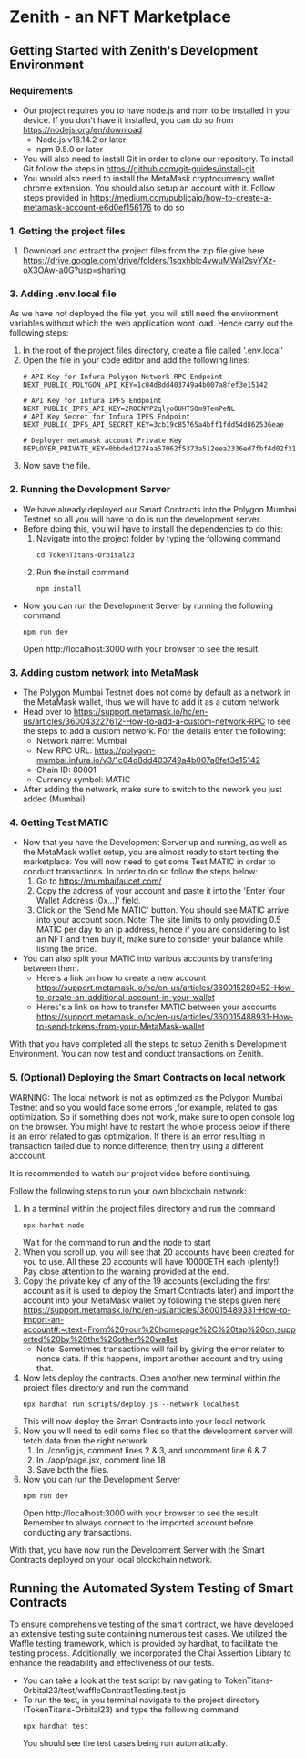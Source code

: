 # Zenith - an NFT Marketplace

## Getting Started with Zenith's Development Environment

### Requirements
- Our project requires you to have node.js and npm to be installed in your device. If you don't have it installed, you can do so from https://nodejs.org/en/download
  - Node.js v18.14.2 or later
  - npm 9.5.0 or later
- You will also need to install Git in order to clone our repository. To install Git follow the steps in https://github.com/git-guides/install-git
- You would also need to install the MetaMask cryptocurrency wallet chrome extension. You should also setup an account with it. Follow steps provided in https://medium.com/publicaio/how-to-create-a-metamask-account-e6d0ef156176 to do so

### 1. Getting the project files
1. Download and extract the project files from the zip file give here https://drive.google.com/drive/folders/1sqxhblc4vwuMWal2svYXz-oX3OAw-a0G?usp=sharing

### 3. Adding .env.local file
As we have not deployed the file yet, you will still need the environment variables without which the web application wont load. Hence carry out the following steps:
  1. In the root of the project files directory, create a file called '.env.local'
  2. Open the file in your code editor and add the following lines:
      ```
      # API Key for Infura Polygon Network RPC Endpoint
      NEXT_PUBLIC_POLYGON_API_KEY=1c04d8dd403749a4b007a8fef3e15142

      # API Key for Infura IPFS Endpoint
      NEXT_PUBLIC_IPFS_API_KEY=2ROCNYP2qlyoOUHTSOm9TemPeNL
      # API Key Secret for Infura IPFS Endpoint
      NEXT_PUBLIC_IPFS_API_SECRET_KEY=3cb19c85765a4bff1fdd54d862536eae

      # Deployer metamask account Private Key
      DEPLOYER_PRIVATE_KEY=0bbded1274aa57062f5373a512eea2336ed7fbf4d02f31dfce2f9b7ab85dc33c
      ```
  3. Now save the file.

### 2. Running the Development Server
- We have already deployed our Smart Contracts into the Polygon Mumbai Testnet so all you will have to do is run the development server.
- Before doing this, you will have to install the dependencies to do this:
    1. Navigate into the project folder by typing the following command
       ```
       cd TokenTitans-Orbital23
       ``` 
    2. Run the install command
       ```
       npm install
       ```
- Now you can run the Development Server by running the following command
  ```
  npm run dev
  ```
  Open http://localhost:3000 with your browser to see the result.

### 3. Adding custom network into MetaMask
- The Polygon Mumbai Testnet does not come by default as a network in the MetaMask wallet, thus we will have to add it as a cutom network.
- Head over to https://support.metamask.io/hc/en-us/articles/360043227612-How-to-add-a-custom-network-RPC to see the steps to add a custom network. For the details enter the following:
  - Network name: Mumbai
  - New RPC URL: https://polygon-mumbai.infura.io/v3/1c04d8dd403749a4b007a8fef3e15142
  - Chain ID: 80001
  - Currency symbol: MATIC
- After adding the network, make sure to switch to the nework you just added (Mumbai).

### 4. Getting Test MATIC
- Now that you have the Development Server up and running, as well as the MetaMask wallet setup, you are almost ready to start testing the marketplace. You will now need to get some Test MATIC in order to conduct transactions. In order to do so follow the steps below:
  1. Go to https://mumbaifaucet.com/
  2. Copy the address of your account and paste it into the 'Enter Your Wallet Address (0x...)' field. 
  3. Click on the 'Send Me MATIC' button. You should see MATIC arrive into your account soon.
Note: The site limits to only providing 0.5 MATIC per day to an ip address, hence if you are considering to list an NFT and then buy it, make sure to consider your balance while listing the price.
- You can also split your MATIC into various accounts by transfering between them.
  - Here's a link on how to create a new account https://support.metamask.io/hc/en-us/articles/360015289452-How-to-create-an-additional-account-in-your-wallet
  - Heres's a link on how to transfer MATIC between your accounts https://support.metamask.io/hc/en-us/articles/360015488931-How-to-send-tokens-from-your-MetaMask-wallet

With that you have completed all the steps to setup Zenith's Development Environment. You can now test and conduct transactions on Zenith.

### 5. (Optional) Deploying the Smart Contracts on local network
WARNING: The local network is not as optimized as the Polygon Mumbai Testnet and so you would face some errors ,for example, related to gas optimization. So if something does not work, make sure to open console log on the browser. You might have to restart the whole process below if there is an error related to gas optimization. If there is an error resulting in transaction failed due to nonce difference, then try using a different acccount.

It is recommended to watch our project video before continuing.

Follow the following steps to run your own blockchain network:
1. In a terminal within the project files directory and run the command
    ```
    npx harhat node
    ```
    Wait for the command to run and the node to start
2. When you scroll up, you will see that 20 accounts have been created for you to use. All these 20 accounts will have 10000ETH each (plenty!). Pay close attention to the warning provided at the end.
3. Copy the private key of any of the 19 accounts (excluding the first account as it is used to deploy the Smart Contracts later) and import the account into your MetaMask wallet by following the steps given here https://support.metamask.io/hc/en-us/articles/360015489331-How-to-import-an-account#:~:text=From%20your%20homepage%2C%20tap%20on,supported%20by%20the%20other%20wallet.
     - Note: Sometimes transactions will fail by giving the error relater to nonce data. If this happens, import another account and try using that.
5. Now lets deploy the contracts. Open another new terminal within the project files directory and run the command
    ```
    npx hardhat run scripts/deploy.js --network localhost
    ```
    This will now deploy the Smart Contracts into your local network
6. Now you will need to edit some files so that the development server will fetch data from the right network.
     1. In ./config.js, comment lines 2 & 3, and uncomment line 6 & 7
     2. In ./app/page.jsx, comment line 18
     3. Save both the files.
7. Now you can run the Development Server
    ```
    npm run dev
    ```
    Open http://localhost:3000 with your browser to see the result. Remember to always connect to the imported account before conducting any transactions.

With that, you have now run the Development Server with the Smart Contracts deployed on your local blockchain network.    

## Running the Automated System Testing of Smart Contracts
To ensure comprehensive testing of the smart contract, we have developed an extensive testing suite containing numerous test cases. We utilized the Waffle testing framework, which is provided by hardhat, to facilitate the testing process. Additionally, we incorporated the Chai Assertion Library to enhance the readability and effectiveness of our tests. 

- You can take a look at the test script by navigating to TokenTitans-Orbital23/test/waffleContractTesting.test.js
- To run the test, in you terminal navigate to the project directory (TokenTitans-Orbital23) and type the following command
  ```
  npx hardhat test
  ```
  You should see the test cases being run automatically.



       


    
   
   


